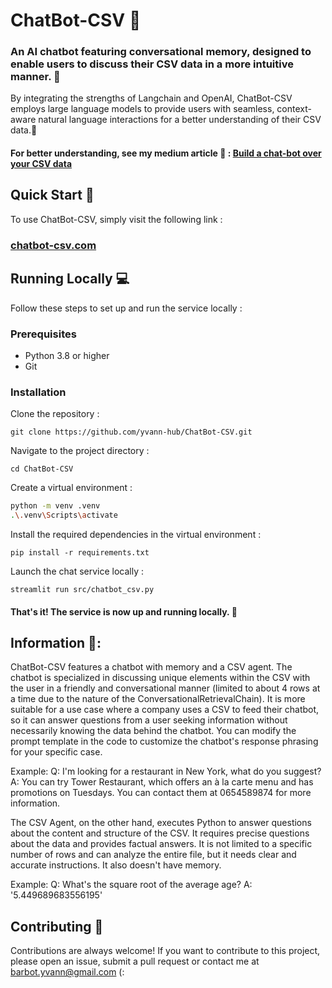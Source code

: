 # ChatBot-CSV 🤖

### An AI chatbot featuring conversational memory, designed to enable users to discuss their CSV data in a more intuitive manner. 📄
By integrating the strengths of Langchain and OpenAI, ChatBot-CSV employs large language models to provide users with seamless, context-aware natural language interactions for a better understanding of their CSV data.🧠
#### For better understanding, see my medium article 🖖 : [Build a chat-bot over your CSV data](https://medium.com/@yvann-ba/build-a-chatbot-on-your-csv-data-with-langchain-and-openai-ed121f85f0cd)
## Quick Start 🚀
To use ChatBot-CSV, simply visit the following link :

### [chatbot-csv.com](https://chatbot-csv.com/)

## Running Locally 💻
Follow these steps to set up and run the service locally :

### Prerequisites
- Python 3.8 or higher
- Git

### Installation
Clone the repository :

`git clone https://github.com/yvann-hub/ChatBot-CSV.git`


Navigate to the project directory :

`cd ChatBot-CSV`


Create a virtual environment :
```bash
python -m venv .venv
.\.venv\Scripts\activate
```

Install the required dependencies in the virtual environment :

`pip install -r requirements.txt`


Launch the chat service locally :

`streamlit run src/chatbot_csv.py`

#### That's it! The service is now up and running locally. 🤗

## Information 📝:
ChatBot-CSV features a chatbot with memory and a CSV agent. The chatbot is specialized in discussing unique elements within the CSV with the user in a friendly and conversational manner (limited to about 4 rows at a time due to the nature of the ConversationalRetrievalChain). It is more suitable for a use case where a company uses a CSV to feed their chatbot, so it can answer questions from a user seeking information without necessarily knowing the data behind the chatbot. You can modify the prompt template in the code to customize the chatbot's response phrasing for your specific case.

Example:
Q: I'm looking for a restaurant in New York, what do you suggest?
A: You can try Tower Restaurant, which offers an à la carte menu and has promotions on Tuesdays. You can contact them at 0654589874 for more information.

The CSV Agent, on the other hand, executes Python to answer questions about the content and structure of the CSV. It requires precise questions about the data and provides factual answers. It is not limited to a specific number of rows and can analyze the entire file, but it needs clear and accurate instructions. It also doesn't have memory.

Example:
Q: What's the square root of the average age?
A: '5.449689683556195'

## Contributing 🙌
Contributions are always welcome! If you want to contribute to this project, please open an issue, submit a pull request or contact me at barbot.yvann@gmail.com (:


